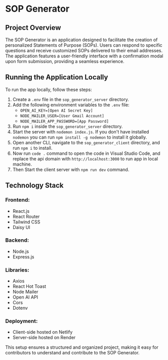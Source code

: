 # SOP Generator

## Project Overview

The SOP Generator is an application designed to facilitate the creation of personalized Statements of Purpose (SOPs). Users can respond to specific questions and receive customized SOPs delivered to their email addresses. The application features a user-friendly interface with a confirmation modal upon form submission, providing a seamless experience.

## Running the Application Locally

To run the app locally, follow these steps:

1. Create a `.env` file in the `sop_generator_server` directory.
2. Add the following environment variables to the `.env` file:
   - `OPEN_AI_KEY=[Open AI Secret Key]`
   - `NODE_MAILER_USER=[User Gmail Account]`
   - `NODE_MAILER_APP_PASSWORD=[App Password]`
3. Run `npm i` inside the `sop_generator_server` directory.
4. Start the server with `nodemon index.js`. If you don't have installed `nodemon` you can run `npm install -g nodemon` to install it globally.
5. Open another CLI, navigate to the `sop_generator_client` directory, and run `npm i` to install.
6. Now run `code .` command to open the code in Visual Studio Code, and replace the api domain with `http://localhost:3000` to run app in local machine.
7. Then Start the client server with `npm run dev` command.

## Technology Stack

### Frontend:

- React.js
- React Router
- Tailwind CSS
- Daisy UI

### Backend:

- Node.js
- Express.js

### Libraries:

- Axios
- React Hot Toast
- Node Mailer
- Open AI API
- Cors
- Dotenv

### Deployment:

- Client-side hosted on Netlify
- Server-side hosted on Render

This setup ensures a structured and organized project, making it easy for contributors to understand and contribute to the SOP Generator.
